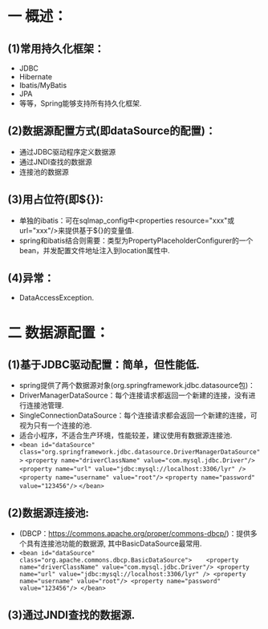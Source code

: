 # 一 概述： 
## (1)常用持久化框架： 
- JDBC
- Hibernate
- Ibatis/MyBatis
- JPA
- 等等，Spring能够支持所有持久化框架.

## (2)数据源配置方式(即dataSource的配置)：
- 通过JDBC驱动程序定义数据源
- 通过JNDI查找的数据源
- 连接池的数据源

## (3)用占位符(即${}):
- 单独的ibatis：可在sqlmap_config中<properties resource="xxx"或url="xxx"/>来提供基于${}的变量值.
- spring和ibatis结合则需要：类型为PropertyPlaceholderConfigurer的一个bean，并发配置文件地址注入到location属性中.

## (4)异常：
- DataAccessException.

# 二 数据源配置： 
## (1)基于JDBC驱动配置：简单，但性能低.
- spring提供了两个数据源对象(org.springframework.jdbc.datasource包)：
- DriverManagerDataSource：每个连接请求都返回一个新建的连接，没有进行连接池管理.
- SingleConnectionDataSource：每个连接请求都会返回一个新建的连接，可视为只有一个连接的池.
- 适合小程序，不适合生产环境，性能较差，建议使用有数据源连接池.
- `<bean id="dataSource" class="org.springframework.jdbc.datasource.DriverManagerDataSource">`
        	`<property name="driverClassName" value="com.mysql.jdbc.Driver"/>`
        	`<property name="url" value="jdbc:mysql://localhost:3306/lyr" />`
        	`<property name="username" value="root"/>`
        	`<property name="password" value="123456"/>`
`</bean>`

## (2)数据源连接池:
- (DBCP：https://commons.apache.org/proper/commons-dbcp/)：提供多个具有连接池功能的数据源, 其中BasicDataSource最常用.
- `<bean id="dataSource" class="org.apache.commons.dbcp.BasicDataSource">
   <property name="driverClassName" value="com.mysql.jdbc.Driver"/>
        	<property name="url" value="jdbc:mysql://localhost:3306/lyr" />
        	<property name="username" value="root"/>
        	<property name="password" value="123456"/>
</bean>`

## (3)通过JNDI查找的数据源.